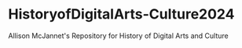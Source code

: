 # HistoryofDigitalArts-Culture2024
Allison McJannet's Repository for History of Digital Arts and Culture

